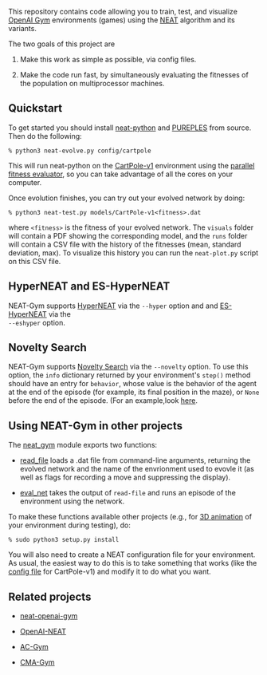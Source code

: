 This repository contains code allowing you to train, test, and visualize
[OpenAI Gym](https://gym.openai.com/) environments (games) using the
[NEAT](https://www.cse.unr.edu/~sushil/class/gas/papers/NEAT.pdf) algorithm
and its variants.

The two goals of this project are 

1. Make this work as simple as possible, via config files.

2. Make the code run fast, by simultaneously evaluating the fitnesses of the
population on multiprocessor machines.

## Quickstart

To get started you should install [neat-python](https://github.com/CodeReclaimers/neat-python) 
and [PUREPLES](https://github.com/ukuleleplayer/pureples) from source. Then 
do the following:

```
% python3 neat-evolve.py config/cartpole
```
This will run neat-python on the [CartPole-v1](https://gym.openai.com/envs/CartPole-v1/) environment using the
[parallel fitness evaluator](https://neat-python.readthedocs.io/en/latest/module_summaries.html#parallel),
so you can take advantage of all the cores on your computer.

Once evolution finishes, you can try out your evolved network by doing:

```
% python3 neat-test.py models/CartPole-v1<fitness>.dat
```

where ```<fitness>``` is the fitness of your evolved network.
The ```visuals``` folder will contain a PDF showing the corresponding model,
and the ```runs``` folder will contain a CSV file with the history of the 
fitnesses (mean, standard deviation, max).  To visualize this history you
can run the ```neat-plot.py``` script on this CSV file.

## HyperNEAT and ES-HyperNEAT

NEAT-Gym supports [HyperNEAT](https://en.wikipedia.org/wiki/HyperNEAT) via the ```--hyper``` option and
and [ES-HyperNEAT](http://eplex.cs.ucf.edu/ESHyperNEAT/) via the <br> ```--eshyper``` option.

## Novelty Search

NEAT-Gym supports
[Novelty Search](https://www.cs.swarthmore.edu/~meeden/DevelopmentalRobotics/lehman_ecj11.pdf)
via the ```--novelty``` option.  To use this option, the ```info``` dictionary 
returned by your environment's ```step()``` method should have an entry for ```behavior```,
whose value is the behavior of the agent at the end of the episode (for
example, its final position in the maze), or ```None``` before the end of the
episode.  (For an example,look
[here](https://github.com/simondlevy/gym-nsmaze/blob/main/gym_nsmaze/envs/__init__.py#L134-L144).

## Using NEAT-Gym in other projects

The
[neat_gym](https://github.com/simondlevy/NEAT-Gym/blob/master/neat_gym/__init__.py)
module exports two functions:

* [read_file](https://github.com/simondlevy/neat-gym/blob/master/neat_gym/__init__.py#L85-L106) loads a .dat file 
from command-line arguments, returning the evolved network and the name of the envrionment used to evovle it
(as well as flags for recording a move and suppressing the display).

* [eval_net](https://github.com/simondlevy/neat-gym/blob/master/neat_gym/__init__.py#L109-L131)
takes the output of ```read-file``` and runs an episode of the environment using the network.

To make these functions available other projects (e.g., for
[3D animation](https://github.com/simondlevy/gym-copter/blob/master/neat/3dtest.py)
of your environment during testing), do:

```
% sudo python3 setup.py install
```

You will also need to create a NEAT configuration file for your environment.  As usual,
the easiest way to do this is to take something that works (like the 
[config file](https://github.com/simondlevy/neat-gym/blob/master/config/CartPole-v1.cfg)
for CartPole-v1) and modify it to do what you want.

## Related projects

* [neat-openai-gym](https://github.com/sroj/neat-openai-gym)

* [OpenAI-NEAT](https://github.com/HackerShackOfficial/OpenAI-NEAT)

* [AC-Gym](https://github.com/simondlevy/AC-Gym)

* [CMA-Gym](https://github.com/simondlevy/CMA-Gym)
